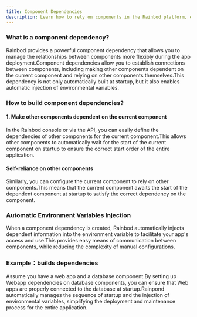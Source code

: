 ```yaml
---
title: Component Dependencies
description: Learn how to rely on components in the Rainbod platform, enable automatic startup between components and environmental variable injection.
---
```


### What is a component dependency?

Rainbod provides a powerful component dependency that allows you to manage the relationships between components more flexibly during the app deployment.Component dependencies allow you to establish connections between components, including making other components dependent on the current component and relying on other components themselves.This dependency is not only automatically built at startup, but it also enables automatic injection of environmental variables.

### How to build component dependencies?

#### 1. Make other components dependent on the current component

In the Rainbod console or via the API, you can easily define the dependencies of other components for the current component.This allows other components to automatically wait for the start of the current component on startup to ensure the correct start order of the entire application.

#### Self-reliance on other components

Similarly, you can configure the current component to rely on other components.This means that the current component awaits the start of the dependent component at startup to satisfy the correct dependency on the component.

### Automatic Environment Variables Injection

When a component dependency is created, Rainbod automatically injects dependent information into the environment variable to facilitate your app's access and use.This provides easy means of communication between components, while reducing the complexity of manual configurations.

### Example：builds dependencies

Assume you have a web app and a database component.By setting up Webapp dependencies on database components, you can ensure that Web apps are properly connected to the database at startup.Rainpond automatically manages the sequence of startup and the injection of environmental variables, simplifying the deployment and maintenance process for the entire application.
